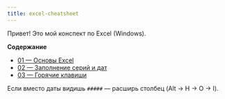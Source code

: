 ```yaml
---
title: excel-cheatsheet
---
```


Привет! Это мой конспект по Excel (Windows).

**Содержание**
- [01 — Основы Excel](cheatsheets/01_basics.md)
- [02 — Заполнение серий и дат](cheatsheets/02_fill_series.md)
- [03 — Горячие клавиши](cheatsheets/03_hotkeys.md)

Если вместо даты видишь `#####` — расширь столбец (Alt → H → O → I).
